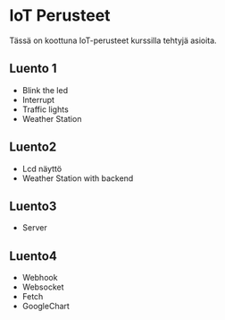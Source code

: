 # IoT Perusteet
Tässä on koottuna IoT-perusteet kurssilla tehtyjä asioita.

## Luento 1
- Blink the led
- Interrupt
- Traffic lights
- Weather Station

## Luento2
- Lcd näyttö
- Weather Station with backend

## Luento3
- Server

## Luento4
- Webhook
- Websocket
- Fetch
- GoogleChart


